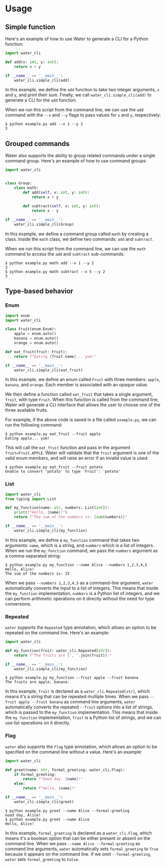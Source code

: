 # Usage

## Simple function

Here's an example of how to use Water to generate a CLI for a Python function:

```python
import water_cli

def add(x: int, y: int):
    return x + y

if __name__ == '__main__':
    water_cli.simple_cli(add)
```

In this example, we define the `add` function to take two integer arguments, `x` and `y`, and print their sum. Finally, we call `water_cli.simple_cli(add)` to generate a CLI for the `add` function.

When we run this script from the command line, we can use the `add` command with the `--x` and `--y` flags to pass values for `x` and `y`, respectively:

```run_example
$ python example.py add --x 1 --y 2
3
```

## Grouped commands

Water also supports the ability to group related commands under a single command group. Here's an example of how to use command groups:

```python
import water_cli


class Group:
    class math:
        def add(self, x: int, y: int):
            return x + y
        
        def subtract(self, x: int, y: int):
            return x - y

if __name__ == '__main__':
    water_cli.simple_cli(Group)
```

In this example, we define a command group called `math` by creating a class. Inside the `math` class, we define two commands: `add` and `subtract`.

When we run this script from the command line, we can use the `math` command to access the `add` and `subtract` sub-commands:

```run_example
$ python example.py math add --x 1 --y 2
3
$ python example.py math subtract --x 5 --y 2
3
```

## Type-based behavior

### Enum

```python
import enum
import water_cli

class Fruit(enum.Enum):
    apple = enum.auto()
    banana = enum.auto()
    orange = enum.auto()

def eat_fruit(fruit: Fruit):
    return f"Eating {fruit.name}... yum!"

if __name__ == '__main__':
    water_cli.simple_cli(eat_fruit)
```

In this example, we define an enum called `Fruit` with three members: `apple`, `banana`, and `orange`. Each member is associated with an opaque value.

We then define a function called `eat_fruit` that takes a single argument, `fruit`, with type `Fruit`. When this function is called from the command line, Water will generate a CLI interface that allows the user to choose one of the three available fruits.

For example, if the above code is saved in a file called `example.py`, we can run the following command:

```run_example
$ python example.py eat_fruit --fruit apple
Eating apple... yum!
```

This will call the `eat_fruit` function and pass in the argument `fruit=Fruit.APPLE`. Water will validate that the `fruit` argument is one of the valid enum members, and will raise an error if an invalid value is used:

```run_example
$ python example.py eat_fruit --fruit potato
Unable to convert 'potato' to type 'Fruit': 'potato'
```

### List


```python
import water_cli
from typing import List

def my_function(name: str, numbers: List[int]):
    print(f"Hello, {name}!")
    return f"The sum of the numbers is: {sum(numbers)}"

if __name__ == '__main__':
    water_cli.simple_cli(my_function)
```

In this example, we define a `my_function` command that takes two arguments: `name`, which is a string, and `numbers` which is a list of integers. When we run the `my_function` command, we pass the `numbers` argument as a comma-separated string:

```run_example
$ python example.py my_function --name Alice --numbers 1,2,3,4,5
Hello, Alice!
The sum of the numbers is: 15
```

When we pass `--numbers 1,2,3,4,5` as a command-line argument, `water` automatically converts the input to a list of integers. This means that inside the `my_function` implementation, `numbers` is a Python list of integers, and we can perform arithmetic operations on it directly without the need for type conversions.

### Repeated

`water` supports the `Repeated` type annotation, which allows an option to be repeated on the command line. Here's an example:

```python
import water_cli

def my_function(fruit: water_cli.Repeated[str]):
    return f"The fruits are {', '.join(fruit)}."

if __name__ == '__main__':
    water_cli.simple_cli(my_function)
```

```run_example
$ python example.py my_function --fruit apple --fruit banana
The fruits are apple, banana.
```

In this example, `fruit` is declared as a `water_cli.Repeated[str]`, which means it's a string that can be repeated multiple times. When we pass `--fruit apple --fruit banana` as command line arguments, `water` automatically converts the repeated `--fruit` options into a list of strings, which is passed to the `my_function` implementation. This means that inside the `my_function` implementation, `fruit` is a Python list of strings, and we can use list operations on it directly.

### Flag

`water` also supports the `Flag` type annotation, which allows an option to be specified on the command line without a value. Here's an example:

```python
import water_cli

def greet(name: str, formal_greeting: water_cli.Flag):
    if formal_greeting:
        return f"Good day, {name}!"
    else:
        return f"Hello, {name}!"

if __name__ == '__main__':
    water_cli.simple_cli(greet)
```

```run_example
$ python example.py greet --name Alice --formal-greeting
Good day, Alice!
$ python example.py greet --name Alice
Hello, Alice!
```

In this example, `formal_greeting` is declared as a `water_cli.Flag`, which means it's a boolean option that can be either present or absent on the command line. When we pass `--name Alice --formal-greeting` as command line arguments, `water` automatically sets `formal_greeting` to `True` because it appears on the command line. If we omit `--formal-greeting`, `water` sets `formal_greeting` to `False`.
